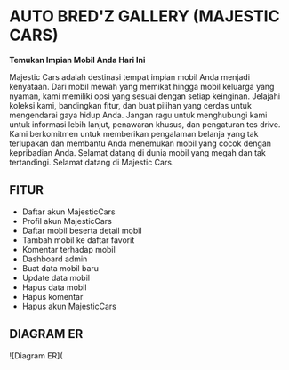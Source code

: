 # AUTO BRED'Z GALLERY (MAJESTIC CARS)

**Temukan Impian Mobil Anda Hari Ini**

Majestic Cars adalah destinasi tempat impian mobil Anda menjadi kenyataan. Dari mobil mewah yang memikat hingga mobil keluarga yang nyaman, kami memiliki opsi yang sesuai dengan setiap keinginan. Jelajahi koleksi kami, bandingkan fitur, dan buat pilihan yang cerdas untuk mengendarai gaya hidup Anda.
Jangan ragu untuk menghubungi kami untuk informasi lebih lanjut, penawaran khusus, dan pengaturan tes drive. Kami berkomitmen untuk memberikan pengalaman belanja yang tak terlupakan dan membantu Anda menemukan mobil yang cocok dengan kepribadian Anda.
Selamat datang di dunia mobil yang megah dan tak tertandingi. Selamat datang di Majestic Cars.

## FITUR
- Daftar akun MajesticCars
- Profil akun MajesticCars
- Daftar mobil beserta detail mobil
- Tambah mobil ke daftar favorit
- Komentar terhadap mobil
- Dashboard admin
- Buat data mobil baru
- Update data mobil
- Hapus data mobil
- Hapus komentar
- Hapus akun MajesticCars

## DIAGRAM ER
![Diagram ER](


